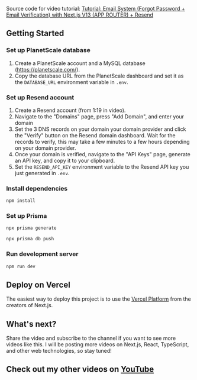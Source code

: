 Source code for video tutorial: [Tutorial: Email System (Forgot Password + Email Verification) with Next.js V13 (APP ROUTER) + Resend](https://youtu.be/0KHkIJwRoLM)

## Getting Started

### Set up PlanetScale database

1. Create a PlanetScale account and a MySQL database (https://planetscale.com/).
2. Copy the database URL from the PlanetScale dashboard and set it as the `DATABASE_URL` environment variable in `.env`.

### Set up Resend account

1. Create a Resend account (from 1:19 in video).
2. Navigate to the "Domains" page, press "Add Domain", and enter your domain
3. Set the 3 DNS records on your domain your domain provider and click the "Verify" button on the Resend domain dashboard. Wait for the records to verify, this may take a few minutes to a few hours depending on your domain provider.
4. Once your domain is verified, navigate to the "API Keys" page, generate an API key, and copy it to your clipboard.
5. Set the `RESEND_API_KEY` environment variable to the Resend API key you just generated in `.env`.

### Install dependencies

```bash
npm install
```

### Set up Prisma

```bash
npx prisma generate

npx prisma db push
```

### Run development server 
```bash
npm run dev
```

## Deploy on Vercel
The easiest way to deploy this project is to use the [Vercel Platform](https://vercel.com/docs/deployments/overview) from the creators of Next.js.

## What's next?
Share the video and subscribe to the channel if you want to see more videos like this. I will be posting more videos on Next.js, React, TypeScript, and other web technologies, so stay tuned!

## Check out my other videos on [YouTube](https://www.youtube.com/channel/UCm4jwz-lWqNJ_5eG-37cuwQ)
